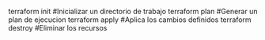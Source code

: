 
terraform init #Inicializar un directorio de trabajo
terraform plan #Generar un plan de ejecucion 
terraform apply #Aplica los cambios definidos
terraform destroy #Eliminar los recursos


